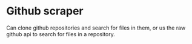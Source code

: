 # Github scraper

Can clone github repositories and search for files in them, or us the raw github api to search for files in a repository.